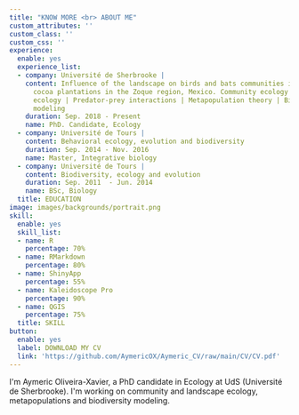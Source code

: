 ```yaml
---
title: "KNOW MORE <br> ABOUT ME"
custom_attributes: ''
custom_class: ''
custom_css: ''
experience:
  enable: yes
  experience_list:
  - company: Université de Sherbrooke |
    content: Influence of the landscape on birds and bats communities in agroforestry
      cocoa plantations in the Zoque region, Mexico. Community ecology | Landscape
      ecology | Predator-prey interactions | Metapopulation theory | Biodiversity
      modeling
    duration: Sep. 2018 - Present
    name: PhD. Candidate, Ecology
  - company: Université de Tours |
    content: Behavioral ecology, evolution and biodiversity
    duration: Sep. 2014 - Nov. 2016
    name: Master, Integrative biology
  - company: Université de Tours |
    content: Biodiversity, ecology and evolution
    duration: Sep. 2011  - Jun. 2014
    name: BSc, Biology
  title: EDUCATION
image: images/backgrounds/portrait.png
skill:
  enable: yes
  skill_list:
  - name: R
    percentage: 70%
  - name: RMarkdown
    percentage: 80%
  - name: ShinyApp
    percentage: 55%
  - name: Kaleidoscope Pro
    percentage: 90%
  - name: QGIS
    percentage: 75%
  title: SKILL
button:
  enable: yes
  label: DOWNLOAD MY CV
  link: 'https://github.com/AymericOX/Aymeric_CV/raw/main/CV/CV.pdf'
---
```


I'm Aymeric Oliveira-Xavier, a PhD candidate in Ecology at UdS (Université de Sherbrooke). I'm working on community and landscape ecology, metapopulations and biodiversity modeling.